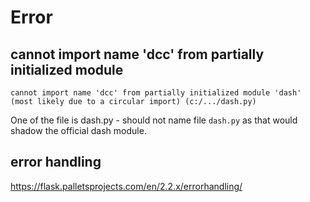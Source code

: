 # Error

## cannot import name 'dcc' from partially initialized module
```
cannot import name 'dcc' from partially initialized module 'dash' 
(most likely due to a circular import) (c:/.../dash.py)
```
One of the file is dash.py - should not name file `dash.py` as that would shadow the official dash module.

## error handling
https://flask.palletsprojects.com/en/2.2.x/errorhandling/
